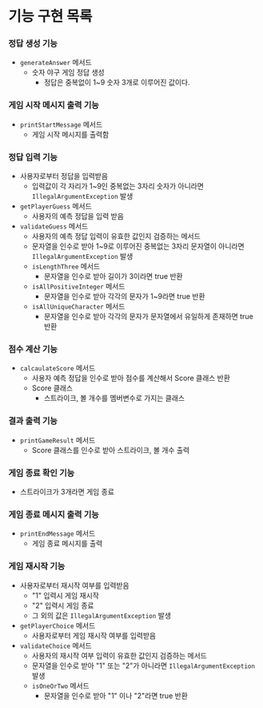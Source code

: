 # 기능 구현 목록
### 정답 생성 기능
- `generateAnswer` 메서드
  - 숫자 야구 게임 정답 생성
    - 정답은 중복없이 1~9 숫자 3개로 이루어진 값이다.
### 게임 시작 메시지 출력 기능
- `printStartMessage` 메서드
  - 게임 시작 메시지를 출력함
### 정답 입력 기능
- 사용자로부터 정답을 입력받음
  - 입력값이 각 자리가 1~9인 중복없는 3자리 숫자가 아니라면 `IllegalArgumentException` 발생
- `getPlayerGuess` 메서드
  - 사용자의 예측 정답을 입력 받음
- `validateGuess` 메서드
  - 사용자의 예측 정답 입력이 유효한 값인지 검증하는 메서드
  - 문자열을 인수로 받아 1~9로 이루어진 중복없는 3자리 문자열이 아니라면 `IllegalArgumentException` 발생
  - `isLengthThree` 메서드
    - 문자열을 인수로 받아 길이가 3이라면 true 반환
  - `isAllPositiveInteger` 메서드
    - 문자열을 인수로 받아 각각의 문자가 1~9라면 true 반환
  - `isAllUniqueCharacter` 메서드
    - 문자열을 인수로 받아 각각의 문자가 문자열에서 유일하게 존재하면 true 반환
### 점수 계산 기능
- `calcaulateScore` 메서드
  - 사용자 예측 정답을 인수로 받아 점수를 계산해서 Score 클래스 반환 
  - Score 클래스
    - 스트라이크, 볼 개수를 멤버변수로 가지는 클래스
### 결과 출력 기능
- `printGameResult` 메서드
  - Score 클래스를 인수로 받아 스트라이크, 볼 개수 출력
### 게임 종료 확인 기능
- 스트라이크가 3개라면 게임 종료
### 게임 종료 메시지 출력 기능
- `printEndMessage` 메서드
  - 게임 종료 메시지를 출력
### 게임 재시작 기능
- 사용자로부터 재시작 여부를 입력받음
  - "1" 입력시 게임 재시작
  - "2" 입력시 게임 종료
  - 그 외의 값은 `IllegalArgumentException` 발생
- `getPlayerChoice` 메서드
  - 사용자로부터 게임 재시작 여부를 입력받음
- `validateChoice` 메서드
  - 사용자의 재시작 여부 입력이 유효한 값인지 검증하는 메서드
  - 문자열을 인수로 받아 "1" 또는 "2"가 아니라면 `IllegalArgumentException` 발생
  - `isOneOrTwo` 메서드
    - 문자열을 인수로 받아 "1" 이나 "2"라면 true 반환
